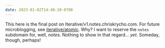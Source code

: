```yaml
---
date: 2023-01-02T14:48:10-0700
---
```


This here is the final post on Iterative/v1.notes.chriskrycho.com. For future microblogging, see [iterative/atomic](https://v1.microblog.chriskrycho.com). Why? I want to reserve the `notes` subdomain for, well, *notes*. Nothing to show in that regard… *yet*. Someday, though, perhaps!